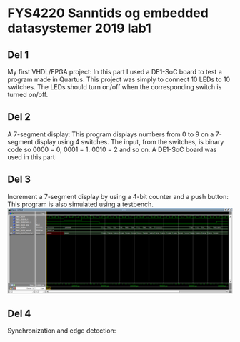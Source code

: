 # FYS4220 Sanntids og embedded datasystemer 2019 lab1

## Del 1
My first VHDL/FPGA project:
In this part I used a DE1-SoC board to test a program made in Quartus.
This project was simply to connect 10 LEDs to 10 switches. 
The LEDs should turn on/off when the corresponding switch is turned on/off.

## Del 2
A 7-segment display:
This program displays numbers from 0 to 9 on a 7-segment display using 4 switches.
The input, from the switches, is binary code so 0000 = 0, 0001 = 1. 0010 = 2 and so on.
A DE1-SoC board was used in this part

## Del 3
Increment a 7-segment display by using a 4-bit counter and a push button:
This program is also simulated using a testbench.
![simulation result](/image_files/VHDL_simulation.png)
## Del 4
Synchronization and edge detection:

